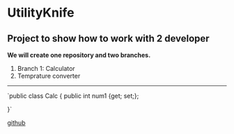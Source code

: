 # UtilityKnife

## Project to show how to work with 2 developer
**We will create one repository and two branches.**

1. Branch 1: Calculator
2. Temprature converter

---

`public class Calc {
  public int num1 {get; set;};
  
}`

[github](https://www.github.com)

